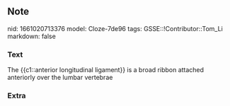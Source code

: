 ## Note
nid: 1661020713376
model: Cloze-7de96
tags: GSSE::!Contributor::Tom_Li
markdown: false

### Text
<div>
  The {{c1::anterior longitudinal ligament}} is a broad ribbon
  attached anteriorly over the lumbar vertebrae
</div>

### Extra

